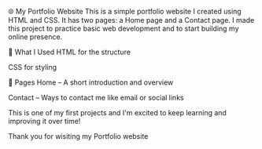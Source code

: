 🌐 My Portfolio Website
This is a simple portfolio website I created using HTML and CSS. It has two pages: a Home page and a Contact page. I made this project to practice basic web development and to start building my online presence.

🔧 What I Used
HTML for the structure

CSS for styling

📄 Pages
Home – A short introduction and overview

Contact – Ways to contact me like email or social links

This is one of my first projects and I'm excited to keep learning and improving it over time!

Thank you for wisiting my Portfolio website
